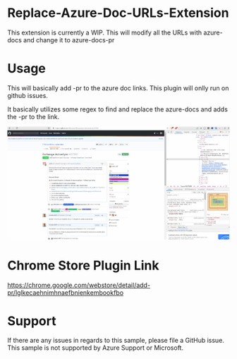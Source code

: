 # Replace-Azure-Doc-URLs-Extension
This extension is currently a WIP. This will modify all the URLs with azure-docs and change it to azure-docs-pr

# Usage

This will basically add -pr to the azure doc links. This plugin will onlly run on github issues. 

It basically utilizes some regex to find and replace the azure-docs and adds the -pr to the link.


![](Gifs/Replacing-PR.gif)

# Chrome Store Plugin Link
https://chrome.google.com/webstore/detail/add-pr/lglkecaehnimhnaefbnienkembookfbo

# Support 
If there are any issues in regards to this sample, please file a GitHub issue. This sample is not supported by Azure Support or Microsoft.
